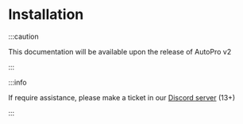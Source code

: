# Installation

:::caution

This documentation will be available upon the release of AutoPro v2

:::

:::info

If require assistance, please make a ticket in our [Discord server](https://whitehill.club/discord) (13+)

:::
